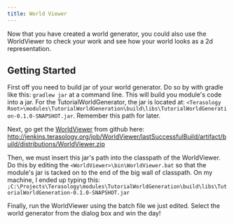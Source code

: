 ```yaml
---
title: World Viewer
---
```


Now that you have created a world generator, you could also use the WorldViewer to check your work and see how your world looks as a 2d representation.

## Getting Started

First off you need to build jar of your world generator.  Do so by with gradle like this: ```gradlew jar``` at a command line.  This will build you module's code into a jar.  For the TutorialWorldGenerator, the jar is located at: ```<Terasology Root>\modules\TutorialWorldGeneration\build\libs\TutorialWorldGeneration-0.1.0-SNAPSHOT.jar```.  Remember this path for later.

Next,  go get the [WorldViewer](https://github.com/MovingBlocks/WorldViewer) from github here: http://jenkins.terasology.org/job/WorldViewer/lastSuccessfulBuild/artifact/build/distributions/WorldViewer.zip

Then, we must insert this jar's path into the classpath of the WorldViewer.  Do this by editing the ```<WorldViewer>\bin\WorldViewer.bat``` so that the module's jar is tacked on to the end of the big wall of classpath.  On my machine,  I ended up typing this: ```;C:\Projects\Terasology\modules\TutorialWorldGeneration\build\libs\TutorialWorldGeneration-0.1.0-SNAPSHOT.jar```

Finally,  run the WorldViewer using the batch file we just edited.  Select the world generator from the dialog box and win the day!